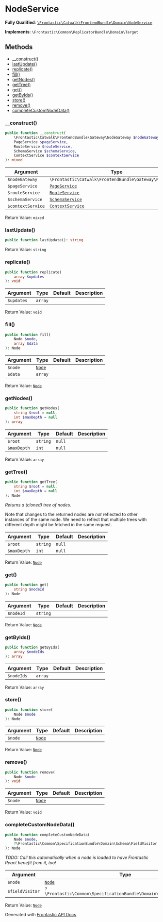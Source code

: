#  NodeService

**Fully Qualified**: [`\Frontastic\Catwalk\FrontendBundle\Domain\NodeService`](../../../../src/php/FrontendBundle/Domain/NodeService.php)

**Implements**: `\Frontastic\Common\ReplicatorBundle\Domain\Target`

## Methods

* [__construct()](#__construct)
* [lastUpdate()](#lastupdate)
* [replicate()](#replicate)
* [fill()](#fill)
* [getNodes()](#getnodes)
* [getTree()](#gettree)
* [get()](#get)
* [getByIds()](#getbyids)
* [store()](#store)
* [remove()](#remove)
* [completeCustomNodeData()](#completecustomnodedata)

### __construct()

```php
public function __construct(
    \Frontastic\Catwalk\FrontendBundle\Gateway\NodeGateway $nodeGateway,
    PageService $pageService,
    RouteService $routeService,
    SchemaService $schemaService,
    ContextService $contextService
): mixed
```

Argument|Type|Default|Description
--------|----|-------|-----------
`$nodeGateway`|`\Frontastic\Catwalk\FrontendBundle\Gateway\NodeGateway`||
`$pageService`|[`PageService`](PageService.md)||
`$routeService`|[`RouteService`](RouteService.md)||
`$schemaService`|[`SchemaService`](SchemaService.md)||
`$contextService`|[`ContextService`](../../ApiCoreBundle/Domain/ContextService.md)||

Return Value: `mixed`

### lastUpdate()

```php
public function lastUpdate(): string
```

Return Value: `string`

### replicate()

```php
public function replicate(
    array $updates
): void
```

Argument|Type|Default|Description
--------|----|-------|-----------
`$updates`|`array`||

Return Value: `void`

### fill()

```php
public function fill(
    Node $node,
    array $data
): Node
```

Argument|Type|Default|Description
--------|----|-------|-----------
`$node`|[`Node`](Node.md)||
`$data`|`array`||

Return Value: [`Node`](Node.md)

### getNodes()

```php
public function getNodes(
    string $root = null,
    int $maxDepth = null
): array
```

Argument|Type|Default|Description
--------|----|-------|-----------
`$root`|`string`|`null`|
`$maxDepth`|`int`|`null`|

Return Value: `array`

### getTree()

```php
public function getTree(
    string $root = null,
    int $maxDepth = null
): Node
```

*Returns a (cloned) tree of nodes.*

Note that changes to the returned nodes are *not* reflected to other instances of the same node. We need to
reflect that multiple trees with different depth might be fetched in the same request.

Argument|Type|Default|Description
--------|----|-------|-----------
`$root`|`string`|`null`|
`$maxDepth`|`int`|`null`|

Return Value: [`Node`](Node.md)

### get()

```php
public function get(
    string $nodeId
): Node
```

Argument|Type|Default|Description
--------|----|-------|-----------
`$nodeId`|`string`||

Return Value: [`Node`](Node.md)

### getByIds()

```php
public function getByIds(
    array $nodeIds
): array
```

Argument|Type|Default|Description
--------|----|-------|-----------
`$nodeIds`|`array`||

Return Value: `array`

### store()

```php
public function store(
    Node $node
): Node
```

Argument|Type|Default|Description
--------|----|-------|-----------
`$node`|[`Node`](Node.md)||

Return Value: [`Node`](Node.md)

### remove()

```php
public function remove(
    Node $node
): void
```

Argument|Type|Default|Description
--------|----|-------|-----------
`$node`|[`Node`](Node.md)||

Return Value: `void`

### completeCustomNodeData()

```php
public function completeCustomNodeData(
    Node $node,
    ?\Frontastic\Common\SpecificationBundle\Domain\Schema\FieldVisitor $fieldVisitor = null
): Node
```

*TODO: Call this automatically when a node is loaded to have Frontastic React benefit from it, too!*

Argument|Type|Default|Description
--------|----|-------|-----------
`$node`|[`Node`](Node.md)||
`$fieldVisitor`|`?\Frontastic\Common\SpecificationBundle\Domain\Schema\FieldVisitor`|`null`|

Return Value: [`Node`](Node.md)

Generated with [Frontastic API Docs](https://github.com/FrontasticGmbH/apidocs).

